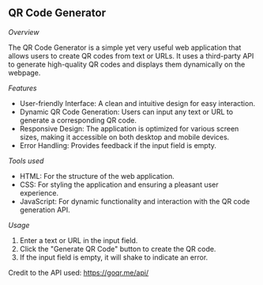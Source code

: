 ## QR Code Generator 

*Overview*

The QR Code Generator is a simple yet very useful web application that allows users to create QR codes from text or URLs. It uses a third-party API to generate high-quality QR codes and displays them dynamically on the webpage.

*Features*
- User-friendly Interface: A clean and intuitive design for easy interaction.
- Dynamic QR Code Generation: Users can input any text or URL to generate a corresponding QR code.
- Responsive Design: The application is optimized for various screen sizes, making it accessible on both desktop and mobile devices.
- Error Handling: Provides feedback if the input field is empty.

*Tools used*
- HTML: For the structure of the web application.
- CSS: For styling the application and ensuring a pleasant user experience.
- JavaScript: For dynamic functionality and interaction with the QR code generation API.

*Usage*
1) Enter a text or URL in the input field.
2) Click the "Generate QR Code" button to create the QR code.
3) If the input field is empty, it will shake to indicate an error.



Credit to the API used: 
https://goqr.me/api/
